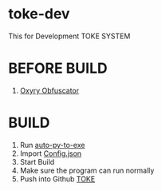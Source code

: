 # toke-dev
This for Development TOKE SYSTEM

# BEFORE BUILD
1. [Oxyry Obfuscator](https://pyob.oxyry.com/)

# BUILD
1. Run [auto-py-to-exe](https://github.com/brentvollebregt/auto-py-to-exe)
2. Import [Config.json](https://github.com/rahmatagungj/toke-dev/blob/main/config.json)
3. Start Build
4. Make sure the program can run normally
5. Push into Github [TOKE](https://github.com/rahmatagungj/toke)
